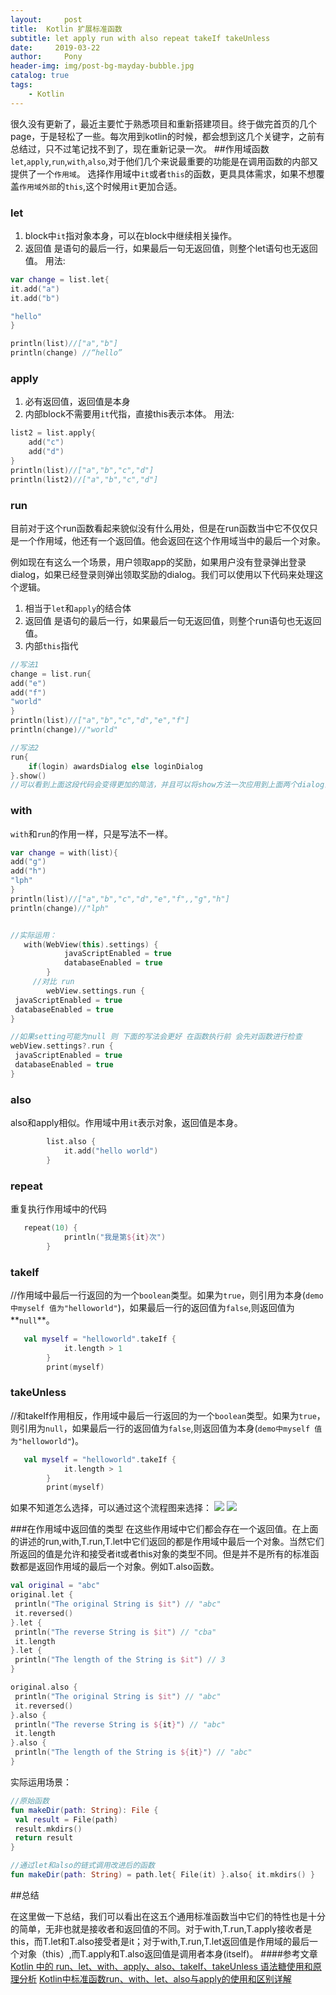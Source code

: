 ```yaml
---
layout:     post
title:  Kotlin 扩展标准函数
subtitle: let apply run with also repeat takeIf takeUnless
date:     2019-03-22
author:     Pony
header-img: img/post-bg-mayday-bubble.jpg
catalog: true
tags:
    - Kotlin
---
```



很久没有更新了，最近主要忙于熟悉项目和重新搭建项目。终于做完首页的几个page，于是轻松了一些。每次用到kotlin的时候，都会想到这几个关键字，之前有总结过，只不过笔记找不到了，现在重新记录一次。
##作用域函数
`let`,`apply`,`run`,`with`,`also`,对于他们几个来说最重要的功能是在调用函数的内部又提供了一个`作用域`。
选择作用域中`it`或者`this`的函数，更具具体需求，如果不想覆盖`作用域外部`的`this`,这个时候用`it`更加合适。

### let

1. block中`it`指对象本身，可以在block中继续相关操作。
2. 返回值 是语句的最后一行，如果最后一句无返回值，则整个let语句也无返回值。
用法:

```kotlin
var change = list.let{
it.add("a")
it.add("b")

"hello"
}

println(list)//["a","b"]
println(change) //“hello”
```


### apply
1. 必有返回值，返回值是本身
2. 内部block不需要用`it`代指，直接this表示本体。
用法:


```kotlin
list2 = list.apply{
    add("c")
    add("d")
}
println(list)//["a","b","c","d"]
println(list2)//["a","b","c","d"]
```

### run

目前对于这个run函数看起来貌似没有什么用处，但是在run函数当中它不仅仅只是一个作用域，他还有一个返回值。他会返回在这个作用域当中的最后一个对象。

例如现在有这么一个场景，用户领取app的奖励，如果用户没有登录弹出登录dialog，如果已经登录则弹出领取奖励的dialog。我们可以使用以下代码来处理这个逻辑。
1. 相当于`let`和`apply`的结合体
2. 返回值 是语句的最后一行，如果最后一句无返回值，则整个run语句也无返回值。
3. 内部`this`指代

```kotlin
//写法1
change = list.run{
add("e")
add("f")
"world"
}
println(list)//["a","b","c","d","e","f"]
println(change)//"world"

//写法2
run{
    if(login) awardsDialog else loginDialog
}.show()
//可以看到上面这段代码会变得更加的简洁，并且可以将show方法一次应用到上面两个dialog当中，而不是去调用两次。
```


### with

`with`和`run`的作用一样，只是写法不一样。

```kotlin
var change = with(list){
add("g")
add("h")
"lph"
}
println(list)//["a","b","c","d","e","f",,"g","h"]
println(change)//"lph"


//实际运用：
   with(WebView(this).settings) {
            javaScriptEnabled = true
            databaseEnabled = true
        }
     //对比 run   
        webView.settings.run { 
 javaScriptEnabled = true
 databaseEnabled = true
}

//如果setting可能为null 则 下面的写法会更好 在函数执行前 会先对函数进行检查
webView.settings?.run { 
 javaScriptEnabled = true
 databaseEnabled = true
}
```


### also

also和apply相似。作用域中用`it`表示对象，返回值是本身。

```kotlin
        list.also {
            it.add("hello world")
        }
```



### repeat
重复执行作用域中的代码 
```kotlin
   repeat(10) {
            println("我是第${it}次")
        }
```

### takeIf
//作用域中最后一行返回的为一个`boolean`类型。如果为`true`，则引用为本身(`demo中myself 值为"helloworld"`)，如果最后一行的返回值为`false`,则返回值为**`null`**。
```kotlin
   val myself = "helloworld".takeIf {
            it.length > 1
        }
        print(myself)
```

### takeUnless
//和takeIf作用相反，作用域中最后一行返回的为一个`boolean`类型。如果为`true`，则引用为`null`，如果最后一行的返回值为`false`,则返回值为本身(`demo中myself 值为"helloworld"`)。
```kotlin
   val myself = "helloworld".takeIf {
            it.length > 1
        }
        print(myself)
```
如果不知道怎么选择，可以通过这个流程图来选择：
![](https://ws1.sinaimg.cn/large/006tKfTcly1g1bnlp5faqj30fa06g74w.jpg)
![](https://ws4.sinaimg.cn/large/006tKfTcly1g1bnntd6mpj30sa0jgae0.jpg)

###在作用域中返回值的类型
在这些作用域中它们都会存在一个返回值。在上面的讲述的run,with,T.run,T.let中它们返回的都是作用域中最后一个对象。当然它们所返回的值是允许和接受者it或者this对象的类型不同。但是并不是所有的标准函数都是返回作用域的最后一个对象。例如T.also函数。
```kotlin
val original = "abc"
original.let {
 println("The original String is $it") // "abc"
 it.reversed() 
}.let {
 println("The reverse String is $it") // "cba"
 it.length 
}.let {
 println("The length of the String is $it") // 3
}

original.also {
 println("The original String is $it") // "abc"
 it.reversed() 
}.also {
 println("The reverse String is ${it}") // "abc"
 it.length 
}.also {
 println("The length of the String is ${it}") // "abc"
}
```
实际运用场景：
```kotlin
//原始函数
fun makeDir(path: String): File {
 val result = File(path)
 result.mkdirs()
 return result
}

//通过let和also的链式调用改进后的函数
fun makeDir(path: String) = path.let{ File(it) }.also{ it.mkdirs() }
```

##总结

在这里做一下总结，我们可以看出在这五个通用标准函数当中它们的特性也是十分的简单，无非也就是接收者和返回值的不同。对于with,T.run,T.apply接收者是this，而T.let和T.also接受者是it；对于with,T.run,T.let返回值是作用域的最后一个对象（this）,而T.apply和T.also返回值是调用者本身(itself)。
####参考文章
[Kotlin 中的 run、let、with、apply、also、takeIf、takeUnless 语法糖使用和原理分析](https://www.jianshu.com/p/e1730ff522af)
[Kotlin中标准函数run、with、let、also与apply的使用和区别详解](https://www.jb51.net/article/137056.htm)